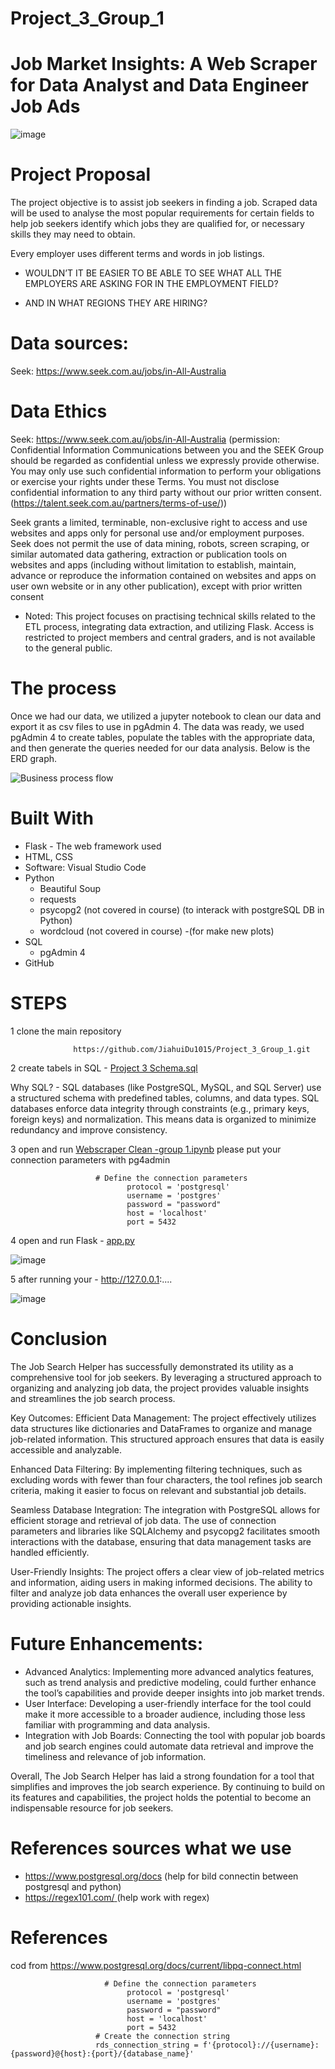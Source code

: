 # Project_3_Group_1 
# Job Market Insights: A Web Scraper for Data Analyst and Data Engineer Job Ads

![image](https://github.com/user-attachments/assets/e1922105-6498-4cd4-8f51-3085c465fc77)


  # Project Proposal
The project objective is to assist job seekers in finding a job. Scraped data will be used to analyse the most popular requirements for certain fields to help job seekers identify which jobs they are qualified for, or necessary skills they may need to obtain.

Every employer uses different terms and words in job listings.

 - WOULDN’T IT BE EASIER TO BE ABLE TO SEE WHAT ALL THE EMPLOYERS ARE ASKING FOR IN THE EMPLOYMENT FIELD?

 - AND IN WHAT REGIONS THEY ARE HIRING?


# Data sources: 
Seek: https://www.seek.com.au/jobs/in-All-Australia

# Data Ethics
Seek: https://www.seek.com.au/jobs/in-All-Australia (permission: Confidential Information Communications between you and the SEEK Group should be regarded as confidential unless we expressly provide otherwise. You may only use such confidential information to perform your obligations or exercise your rights under these Terms. You must not disclose confidential information to any third party without our prior written consent. (https://talent.seek.com.au/partners/terms-of-use/))

Seek grants a limited, terminable, non-exclusive right to access and use websites and apps only for personal use and/or employment purposes. Seek does not permit the use of data mining, robots, screen scraping, or similar automated data gathering, extraction or publication tools on websites and apps (including without limitation to establish, maintain, advance or reproduce the information contained on websites and apps on user own website or in any other publication), except with prior written consent

* Noted: This project focuses on practising technical skills related to the ETL process, integrating data extraction, and utilizing Flask. Access is restricted to project members and central graders, and is not available to the general public.


# The process
Once we had our data, we utilized a jupyter notebook to clean our data and export it as csv files to use in pgAdmin 4. 
The data was ready, we used pgAdmin 4 to create tables, populate the tables with the appropriate data, and then generate the queries needed for our data analysis. 
Below is the ERD graph. 

![Business process flow](https://github.com/user-attachments/assets/69b33047-18df-49a9-b878-719345c661de)


# Built With

  - Flask - The web framework used
  - HTML, CSS
  - Software: Visual Studio Code
  - Python
      - Beautiful Soup
      - requests
      - psycopg2 (not covered in course) (to interack with postgreSQL DB in Python)
      - wordcloud (not covered in course) -(for make new plots)
  - SQL
      - pgAdmin 4
  - GitHub

# STEPS

1 clone the main repository 
 
                  https://github.com/JiahuiDu1015/Project_3_Group_1.git

2 
create tabels in SQL - [Project 3 Schema.sql](https://github.com/JiahuiDu1015/Project_3_Group_1/blob/main/SQL%20DB%20Schema/Project%203%20Schema.sql)

 Why SQL? - SQL databases (like PostgreSQL, MySQL, and SQL Server) use a structured schema with predefined tables, columns, and data types. SQL databases enforce data integrity through constraints (e.g., primary keys, foreign keys) and normalization. This means data is organized to minimize redundancy and improve consistency.

3
open and run [Webscraper Clean -group 1.ipynb](https://github.com/JiahuiDu1015/Project_3_Group_1/blob/main/ETL/Webscraper%20Clean%20-group%201.ipynb)
please put your connection parameters with pg4admin

                       # Define the connection parameters
                              protocol = 'postgresql'
                              username = 'postgres'
                              password = "password"
                              host = 'localhost'
                              port = 5432


4 
open and run Flask - [app.py](https://github.com/JiahuiDu1015/Project_3_Group_1/blob/main/app.py) 

![image](https://github.com/user-attachments/assets/540a0cec-290f-4e24-9989-509304fa86d6)


5
after running your -  http://127.0.0.1:....

![image](https://github.com/user-attachments/assets/c164247d-cf57-4687-a82c-474053f4eb28)


# Conclusion
The Job Search Helper has successfully demonstrated its utility as a comprehensive tool for job seekers. By leveraging a structured approach to organizing and analyzing job data, the project provides valuable insights and streamlines the job search process.

Key Outcomes:
Efficient Data Management: The project effectively utilizes data structures like dictionaries and DataFrames to organize and manage job-related information. This structured approach ensures that data is easily accessible and analyzable.

Enhanced Data Filtering: By implementing filtering techniques, such as excluding words with fewer than four characters, the tool refines job search criteria, making it easier to focus on relevant and substantial job details.

Seamless Database Integration: The integration with PostgreSQL allows for efficient storage and retrieval of job data. The use of connection parameters and libraries like SQLAlchemy and psycopg2 facilitates smooth interactions with the database, ensuring that data management tasks are handled efficiently.

User-Friendly Insights: The project offers a clear view of job-related metrics and information, aiding users in making informed decisions. The ability to filter and analyze job data enhances the overall user experience by providing actionable insights.

# Future Enhancements:
 - Advanced Analytics: Implementing more advanced analytics features, such as trend analysis and predictive modeling, could further enhance the tool’s capabilities and provide deeper insights into job market trends.
 - User Interface: Developing a user-friendly interface for the tool could make it more accessible to a broader audience, including those less familiar with programming and data analysis.
 - Integration with Job Boards: Connecting the tool with popular job boards and job search engines could automate data retrieval and improve the timeliness and relevance of job information.

Overall, The Job Search Helper has laid a strong foundation for a tool that simplifies and improves the job search experience. By continuing to build on its features and capabilities, the project holds the potential to become an indispensable resource for job seekers.

# References sources what we use
- https://www.postgresql.org/docs (help for bild connectin between postgresql and python)
- [https://regex101.com/ ](https://www.w3schools.com/python/python_regex.asp) (help work with regex)

# References 
cod from https://www.postgresql.org/docs/current/libpq-connect.html

                         # Define the connection parameters
                              protocol = 'postgresql'
                              username = 'postgres'
                              password = "password"
                              host = 'localhost'
                              port = 5432
                       # Create the connection string
                       rds_connection_string = f'{protocol}://{username}:{password}@{host}:{port}/{database_name}'
